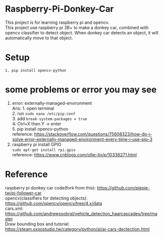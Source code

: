 # Raspberry-Pi-Donkey-Car  

This project is for learning raspberry pi and opencv.  
This project use raspberry pi 3B+ to make a donkey car, combined with opencv classifier to detect object. When donkey car detects an object, it will automatically move to that object.   

# Setup  
  `1. pip install opencv-python`
# some problems or error you may see  
1. error: externally-managed-environment  
   Ans: 1. open terminal  
        2. run `sudo nano /etc/pip.conf`  
        3. add `break-system-packages = true`  
        4. Ctrl+X then Y -> enter  
        5. pip install opencv-python  
   reference: https://stackoverflow.com/questions/75608323/how-do-i-solve-error-externally-managed-environment-every-time-i-use-pip-3  
3. raspberry pi install GPIO  
   `sudo apt-get install rpi.gpio`  
   reference: https://www.cnblogs.com/ollie-lin/p/10336271.html

# Reference  
raspberry pi donkey car code(fork from this): https://github.com/piepie-tw/pi-follower-car  
opencv(classifiers for detecting objects): https://github.com/opencv/opencv/tree/4.x/data  
cars.xml: https://github.com/andrewssobral/vehicle_detection_haarcascades/tree/master  
Draw bounding box and tutorial: https://steam.oxxostudio.tw/category/python/ai/ai-cars-dectection.html  
